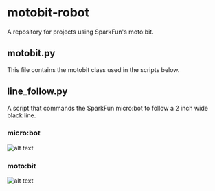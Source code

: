 # motobit-robot

A repository for projects using SparkFun's moto:bit.

## motobit.py

This file contains the motobit class used in the scripts below.

## line_follow.py

A script that commands the SparkFun micro:bot to follow a 2 inch wide black line.

### micro:bot

![alt text](https://github.com/mucolon/motobit-robot/blob/master/media/micro-bot.jpg "micro:bot")

### moto:bit

![alt text](https://github.com/mucolon/motobit-robot/blob/master/media/moto-bit.jpg "moto:bit")
